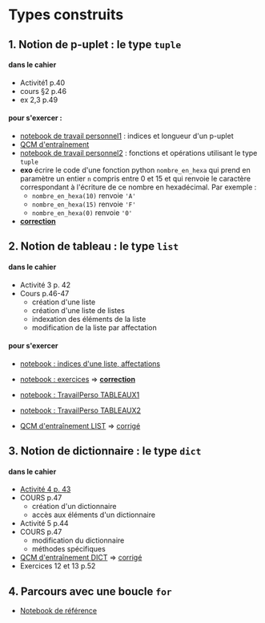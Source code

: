 # Types construits

## 1. Notion de p-uplet : le type `tuple`
#### dans le cahier
- Activité1 p.40
- cours §2 p.46
- ex 2,3 p.49
#### pour s'exercer :
* [notebook de travail personnel1](https://github.com/thfruchart/1nsi/blob/main/S3/tuple_TravailPerso1.ipynb) : indices et longueur d'un p-uplet
* [QCM d'entraînement](https://genumsi.inria.fr/qcm.php?h=b64984d23df65ec07e72acd39227cd50)
* [notebook de travail personnel2](https://github.com/thfruchart/1nsi/blob/main/S3/tuple_TravailPerso2.ipynb) : fonctions et opérations utilisant le type `tuple`
* **exo** écrire le code d'une fonction python `nombre_en_hexa` qui prend en paramètre un entier `n` compris entre 0 et 15 et qui renvoie le caractère correspondant à l'écriture de ce nombre en hexadécimal. Par exemple : 
  *  `nombre_en_hexa(10)` renvoie `'A'`
  *  `nombre_en_hexa(15)` renvoie `'F'`
  *  `nombre_en_hexa(0)` renvoie `'0'`
*  [**correction**](https://github.com/thfruchart/1nsi/blob/main/S3/nombre_en_hexa.py)

## 2. Notion de tableau : le type `list`
#### dans le cahier
- Activité 3 p. 42
- Cours p.46-47
  - création d'une liste
  - création d'une liste de listes
  - indexation des éléments de la liste
  - modification de la liste par affectation
#### pour s'exercer 
* [notebook : indices d'une liste, affectations](https://github.com/thfruchart/1nsi/blob/main/S3/TravailPerso_IndicesListes_Affectation.ipynb)
* [notebook : exercices](https://github.com/thfruchart/1nsi/blob/main/S3/Exercices.ipynb) => **[correction](https://github.com/thfruchart/1nsi/blob/main/S3/Exercices_CORR1.2.3.4.ipynb)**
* [notebook : TravailPerso TABLEAUX1](https://github.com/thfruchart/1nsi/blob/main/S3/TRAVAIL_PERSONNEL_Tableaux1.ipynb)
* [notebook : TravailPerso TABLEAUX2](https://github.com/thfruchart/1nsi/blob/main/S3/TRAVAIL_PERSONNEL_Tableaux2.ipynb)


* [QCM d'entraînement LIST](https://genumsi.inria.fr/qcm.php?h=bb1228ec37442a326e9c5682b62fe8a6) => [corrigé](https://genumsi.inria.fr/qcm-corrige.php?cle=MjM5OzMxNTsxMTU7MTIwOzE0NTsyNDA7Mjc1OzMyNDszMDU7MTczNg==)

## 3. Notion de dictionnaire : le type `dict`
#### dans le cahier
* [Activité 4 p. 43](https://github.com/thfruchart/1nsi/blob/main/S3/Act3p43.md)
* COURS p.47
  * création d'un dictionnaire
  * accès aux éléments d'un dictionnaire
* Activité 5 p.44
* COURS p.47
  * modification du dictionnaire
  * méthodes spécifiques
* [QCM d'entraînement DICT](https://genumsi.inria.fr/qcm.php?h=a2a77f0673bc704f09e89b953dc17556) => [corrigé](https://genumsi.inria.fr/qcm-corrige.php?cle=Mjk3OzMzODs2MjY7Nzk2OzEzMzE7MTczNDsyOTg7MzUxOzEzMzg7MTE3NjsxNzM3)
* Exercices 12 et 13 p.52


## 4. Parcours avec une boucle `for`
* [Notebook de référence](https://github.com/thfruchart/1nsi/blob/main/S3/Parcours_type_construit.ipynb)
